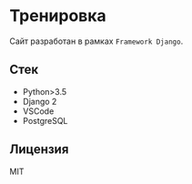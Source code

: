 # Тренировка

Сайт разработан в рамках `Framework Django`.

## Стек

* Python>3.5
* Django 2
* VSCode
* PostgreSQL

## Лицензия

MIT